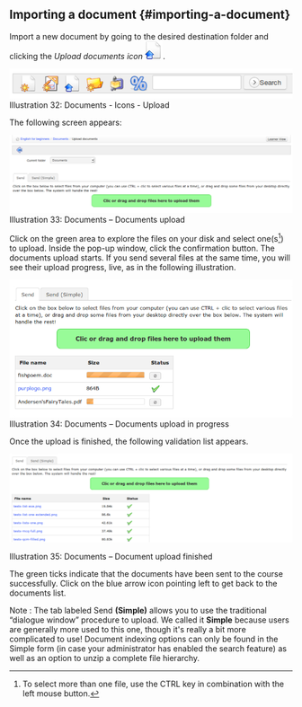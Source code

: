 ## Importing a document {#importing-a-document}

Import a new document by going to the desired destination folder and clicking the _Upload documents icon_ _![](../assets/graphics116.png)_.

![](../assets/images34.png)Illustration 32: Documents - Icons - Upload

The following screen appears:

![](../assets/images35.png)Illustration 33: Documents – Documents upload

Click on the green area to explore the files on your disk and select one(s[^8]) to upload. Inside the pop-up window, click the confirmation button. The documents upload starts. If you send several files at the same time, you will see their upload progress, live, as in the following illustration.

![](../assets/graphics119.png)Illustration 34: Documents – Documents upload in progress

Once the upload is finished, the following validation list appears.

![](../assets/images37.png)

Illustration 35: Documents – Document upload finished

The green ticks indicate that the documents have been sent to the course successfully. Click on the blue arrow icon pointing left to get back to the documents list.

Note : The tab labeled Send **(**Simple**)** allows you to use the traditional “dialogue window” procedure to upload. We called it **Simple** because users are generally more used to this one, though it&#039;s really a bit more complicated to use! Document indexing options can only be found in the Simple form (in case your administrator has enabled the search feature) as well as an option to unzip a complete file hierarchy.

[^8]: To select more than one file, use the CTRL key in combination with the left mouse button.